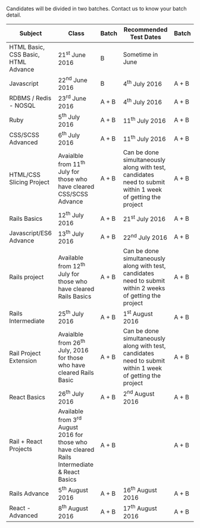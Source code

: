 Candidates will be divided in two batches. Contact us to know your batch detail.

| Subject     |     Class     |    Batch |    Recommended Test Dates     |   Batch |
| -------------  | -------------    | -------------     |  -----   | ----- |
| HTML Basic, CSS Basic, HTML Advance  |    21<sup>st</sup> June 2016  |  B   | Sometime in June |  |
| Javascript |    22<sup>nd</sup> June 2016     |  B   | 4<sup>th</sup> July 2016 | A + B |
| RDBMS / Redis - NOSQL  | 23<sup>rd</sup> June 2016  | A + B  | 4<sup>th</sup> July  2016   | A + B |
| Ruby   | 5<sup>th</sup> July 2016   | A + B  | 11<sup>th</sup> July 2016   | A + B |
| CSS/SCSS Advanced | 6<sup>th</sup> July 2016   | A + B  | 11<sup>th</sup> July 2016   | A + B |
| HTML/CSS Slicing Project  | Avaialble from 11<sup>th</sup> July for those who have cleared CSS/SCSS Advance | A + B  | Can be done simultaneously along with test, candidates need to submit within 1 week of getting the project  | A + B |
| Rails Basics  | 12<sup>th</sup> July 2016  | A + B  | 21<sup>st</sup> July 2016   | A + B |
| Javascript/ES6 Advance  | 13<sup>th</sup> July 2016  | A + B  | 22<sup>nd</sup> July 2016   | A + B |
| Rails project | Available from 12<sup>th</sup> July for those who have cleared Rails Basics   | A + B  |  Can be done simultaneously along with test, candidates need to submit within 2 weeks of getting the project | A + B |
| Rails Intermediate   | 25<sup>th</sup> July 2016  | A + B  | 1<sup>st</sup> August 2016  | A + B |
| Rail Project Extension    | Avaialble from 26<sup>th</sup> July, 2016 for those who have cleared Rails Basic | A + B  | Can be done simultaneously along with test, candidates need to submit within 1 week of getting the project | A + B |
| React Basics  | 26<sup>th</sup> July 2016  | A + B  | 2<sup>nd</sup> August 2016  | A + B |
| Rail  +  React Projects  | Available from 3<sup>rd</sup> August 2016 for those who have cleared Rails Intermediate & React Basics | A + B  | | A + B |
| Rails Advance | 5<sup>th</sup> August 2016 | A + B  | 16<sup>th</sup> August 2016 | A + B |
| React - Advanced | 8<sup>th</sup> August 2016 | A + B  | 17<sup>th</sup> August 2016 | A + B |
